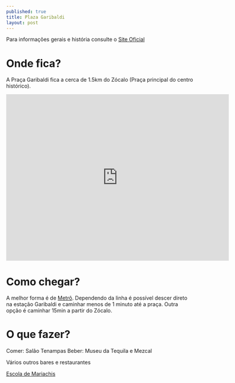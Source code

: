 ```yaml
---
published: true
title: Plaza Garibaldi
layout: post
---
```

Para informações gerais e história consulte o [Site Oficial](http://www.plazagaribaldi.com.mx)

# Onde fica?

A Praça Garibaldi fica a cerca de 1.5km do Zócalo (Praça principal do centro histórico).
<iframe src="https://www.google.com/maps/embed?pb=!1m18!1m12!1m3!1d3762.3457390439908!2d-99.14110084971966!3d19.440654845396715!2m3!1f0!2f0!3f0!3m2!1i1024!2i768!4f13.1!3m3!1m2!1s0x85d1f92ec7757c1f%3A0xe4295c2ada8f4af7!2sPlaza+Garibaldi!5e0!3m2!1spt-BR!2sbr!4v1455835451018" width="600" height="450" frameborder="0" style="border:0" allowfullscreen></iframe>

# Como chegar?

A melhor forma é de [Metrô](/2016/02/18/transporte.html#metro).
Dependendo da linha é possível descer direto na estação Garibaldi e caminhar menos de 1 minuto até a praça.
Outra opção é caminhar 15min a partir do Zócalo.

# O que fazer?

Comer: Salão Tenampas
Beber: Museu da Tequila e Mezcal

Vários outros bares e restaurantes

[Escola de Mariachis](http://www.cultura.df.gob.mx/index.php/de-mariachi-ollin-yoliztli-garibaldi)